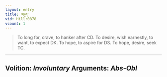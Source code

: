 ```yaml
---
layout: entry
title: འདུན་
vid: Hill:0878
vcount: 1
---
```

> To long for, crave, to hanker after CD\. To desire, wish earnestly, to want, to expect DK\. To hope, to aspire for DS\. To hope, desire, seek TC\.

---
Volition: _Involuntary_
Arguments: _Abs-Obl_
---


